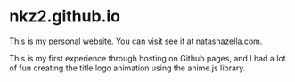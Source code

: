 # nkz2.github.io

This is my personal website. You can visit see it at natashazella.com. 

This is my first experience through hosting on Github pages, and I had a lot of fun creating the title logo animation using the anime.js library.
